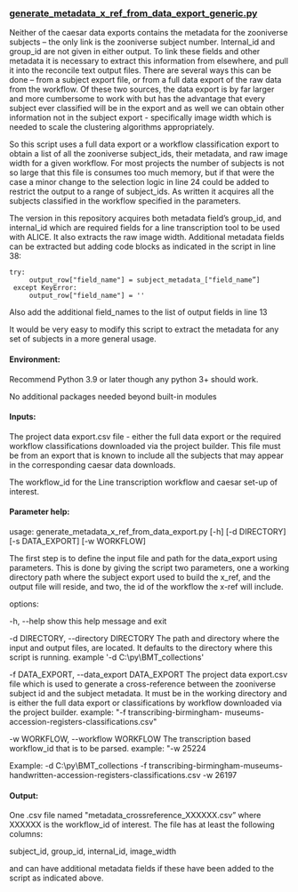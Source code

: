 ### [generate_metadata_x_ref_from_data_export_generic.py](https://github.com/PmasonFF/Zooniverse-data-digging/blob/master/Line%20Transcription%20and%20ALICE/generate_metadata_x_ref_from_data_export_generic.py)

Neither of the caesar data exports contains the metadata for the zooniverse subjects – the only link is the zooniverse subject number.  Internal_id and group_id are not given in either output.   To link these fields and other metadata it is necessary to extract this information from elsewhere, and pull it into the reconcile text output files.  There are several ways this can be done – from a subject export file, or from a full data export of the raw data from the workflow.   Of these two sources, the data export is by far larger and more cumbersome to work with but has the advantage that every subject ever classified will be in the export and as well we can obtain other information not in the subject export - specifically image width which is needed to scale the clustering algorithms appropriately.  

So this script uses a full data export or a workflow classification export to obtain a list of all the zooniverse subject_ids, their metadata, and raw image width for a given workflow.  For most projects the number of subjects is not so large that this file is consumes too much memory, but if that were the case a minor change to the selection logic in line 24 could be added to restrict the output to a range of subject_ids.  As written it acquires all the subjects classified in the workflow specified in the parameters.

The version in this repository acquires both metadata field’s group_id, and internal_id which are required fields for a line transcription tool to be used with ALICE.  It also extracts the raw image width.   Additional metadata fields can be extracted but adding code blocks as indicated in the script in line 38: 

````
try:  
     output_row["field_name"] = subject_metadata_["field_name”]
 except KeyError:
     output_row["field_name"] = ''
````

Also add the additional field_names to the list of output fields in line 13

It would be very easy to modify this script to extract the metadata for any set of subjects in a more general usage.
 

#### Environment:

Recommend Python 3.9 or later though any python 3+ should work.

No additional packages needed beyond built-in modules

#### Inputs:

The project data export.csv file - either the full data export or the required workflow classifications downloaded via the project builder.  This file must be from an export that is known to include all the subjects that may appear in the corresponding caesar data downloads.

The workflow_id for the Line transcription workflow and caesar set-up of interest.
	

#### Parameter help:

usage: generate_metadata_x_ref_from_data_export.py [-h] [-d DIRECTORY]
                                                   [-s DATA_EXPORT]
                                                   [-w WORKFLOW]

The first step is to define the input file and path for the 
data_export using parameters.  This is done by giving 
the script two parameters, one a working directory path where the 
subject export used to build the x_ref, and the output file will 
reside, and two, the id of the workflow the x-ref will include. 

options:

  -h, --help            show this help message and exit
  
  -d DIRECTORY, --directory DIRECTORY
                        The path and directory where the input and output
                        files, are located. It defaults to the directory where
                        this script is running. example '-d
                        C:\py\BMT_collections'
                        
  -f DATA_EXPORT, --data_export DATA_EXPORT
                        The project data export.csv file which is used to
                        generate a cross-reference between the zooniverse
                        subject id and the subject metadata. It must be in the
                        working directory and is either the full data export
                        or classifications by workflow downloaded via the
                        project builder. example: "-f transcribing-birmingham-
                        museums-accession-registers-classifications.csv"
                        
  -w WORKFLOW, --workflow WORKFLOW
                        The transcription based workflow_id that is to be
                      		parsed. example: "-w 25224

Example: -d C:\py\BMT_collections -f transcribing-birmingham-museums-handwritten-accession-registers-classifications.csv -w 26197

#### Output:

One .csv file named "metadata_crossreference_XXXXXX.csv” where XXXXXX is the workflow_id of interest.  The file has at least the following columns:

subject_id, group_id, internal_id, image_width

and can have additional metadata fields if these have been added to the script as indicated above.



